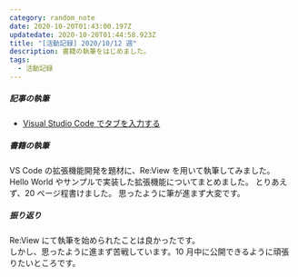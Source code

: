 ```yaml
---
category: random_note
date: 2020-10-20T01:43:00.197Z
updatedate: 2020-10-20T01:44:58.923Z
title: "[活動記録] 2020/10/12 週"
description: 書籍の執筆をはじめました。
tags:
  - 活動記録
---
```

##### 記事の執筆

- [Visual Studio Code でタブを入力する](/tech/2020-10-15-visual-studio-code-でタブを入力する)

##### 書籍の執筆

VS Code の拡張機能開発を題材に、Re:View を用いて執筆してみました。
Hello World やサンプルで実装した拡張機能についてまとめました。
とりあえず、20 ページ程書けました。
思ったように筆が進まず大変です。

##### 振り返り

Re:View にて執筆を始められたことは良かったです。  
しかし、思ったように進まず苦戦しています。10 月中に公開できるように頑張りたいところです。
